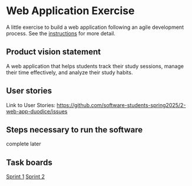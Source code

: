 # Web Application Exercise

A little exercise to build a web application following an agile development process. See the [instructions](instructions.md) for more detail.

## Product vision statement

A web application that helps students track their study sessions, manage their time effectively, and analyze their study habits.

## User stories

Link to User Stories: https://github.com/software-students-spring2025/2-web-app-duodice/issues

## Steps necessary to run the software

complete later

## Task boards

[Sprint 1](https://github.com/orgs/software-students-spring2025/projects/6)
[Sprint 2](https://github.com/orgs/software-students-spring2025/projects/17)
